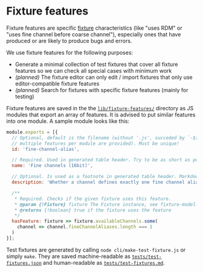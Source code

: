 # Fixture features

Fixture features are specific [fixture](fixture-format.md) characteristics (like "uses RDM" or "uses fine channel before coarse channel"), especially ones that have produced or are likely to produce bugs and errors.

We use fixture features for the following purposes:
- Generate a minimal collection of test fixtures that cover all fixture features so we can check all special cases with minimum work
- *(planned)* The fixture editor can only edit / import fixtures that only use editor-compatible fixture features
- *(planned)* Search for fixtures with specific fixture features (mainly for testing)

Fixture features are saved in the the [`lib/fixture-features/`](../lib/fixture-features/) directory as JS modules that export an array of features. It is advised to put similar features into one module. A sample module looks like this:

```js
module.exports = [{
  // Optional, default is the filename (without '.js', succeded by `-${i}` if
  // multiple features per module are provided). Must be unique!
  id: 'fine-channel-alias',

  // Required. Used in generated table header. Try to be as short as possible! Markdown is allowed.
  name: 'Fine channels (16bit)',

  // Optional. Is used as a footnote in generated table header. Markdown is allowed.
  description: 'Whether a channel defines exactly one fine channel alias',

  /**
   * Required. Checks if the given fixture uses this feature.
   * @param {!Fixture} fixture The Fixture instance, see fixture-model.md
   * @returns {!boolean} true if the fixture uses the feature
   */
  hasFeature: fixture => fixture.availableChannels.some(
    channel => channel.fineChannelAliases.length === 1
  )
}];
```

Test fixtures are generated by calling `node cli/make-test-fixture.js` or simply `make`. They are saved machine-readable as [`tests/test-fixtures.json`](../tests/test-fixtures.json) and human-readable as [`tests/test-fixtures.md`](../tests/test-fixtures.md).

